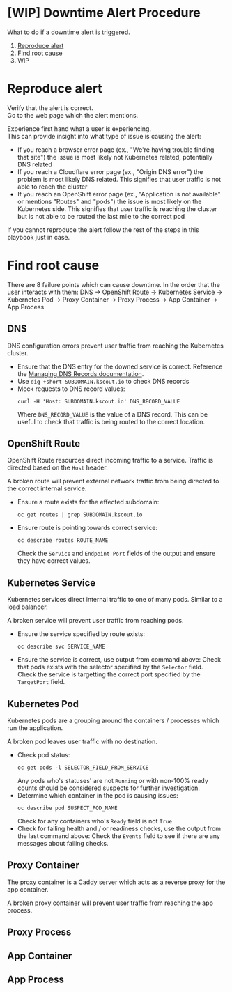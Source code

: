 # [WIP] Downtime Alert Procedure
What to do if a downtime alert is triggered.

1. [Reproduce alert](#reproduce-alert)
2. [Find root cause](#find-root-cause)
3. WIP

# Reproduce alert
Verify that the alert is correct.  
Go to the web page which the alert mentions.  

Experience first hand what a user is experiencing.  
This can provide insight into what type of issue is causing the alert:

- If you reach a browser error page (ex., "We're having trouble finding that 
  site") the issue is most likely not Kubernetes related, potentially 
  DNS related
- If you reach a Cloudflare error page (ex., "Origin DNS error") the problem
  is most likely DNS related. This signifies that user traffic is not able to 
  reach the cluster
- If you reach an OpenShift error page (ex., "Application is not available" or
  mentions "Routes" and "pods") the issue is most likely on the Kubernetes side.
  This signifies that user traffic is reaching the cluster but is not able to be
  routed the last mile to the correct pod

If you cannot reproduce the alert follow the rest of the steps in this playbook 
just in case.

# Find root cause
There are 8 failure points which can cause downtime. In the order that the user 
interacts with them: DNS -> OpenShift Route -> Kubernetes Service -> Kubernetes 
Pod -> Proxy Container -> Proxy Process -> App Container -> App Process

## DNS
DNS configuration errors prevent user traffic from reaching the 
Kubernetes cluster.  

- Ensure that the DNS entry for the downed service is correct. Reference the
  [Managing DNS Records
  documentation](../about/cloud-resources.md#managing-dns-records).
- Use `dig +short SUBDOMAIN.kscout.io` to check DNS records
- Mock requests to DNS record values:
  ```
  curl -H 'Host: SUBDOMAIN.kscout.io' DNS_RECORD_VALUE
  ```
  Where `DNS_RECORD_VALUE` is the value of a DNS record.
  This can be useful to check that traffic is being routed to the 
  correct location.

## OpenShift Route
OpenShift Route resources direct incoming traffic to a service. Traffic is 
directed based on the `Host` header.    

A broken route will prevent external network traffic from being directed to the 
correct internal service.

- Ensure a route exists for the effected subdomain:
  ```
  oc get routes | grep SUBDOMAIN.kscout.io
  ```
- Ensure route is pointing towards correct service:
  ```
  oc describe routes ROUTE_NAME
  ```
  Check the `Service` and `Endpoint Port` fields of the output and ensure they
  have correct values.
  
## Kubernetes Service
Kubernetes services direct internal traffic to one of many pods. Similar to a 
load balancer.  

A broken service will prevent user traffic from reaching pods.

- Ensure the service specified by route exists:
  ```
  oc describe svc SERVICE_NAME
  ```
- Ensure the service is correct, use output from command above:
  Check that pods exists with the selector specified by the `Selector` field.  
  Check the service is targetting the correct port specified by the 
  `TargetPort` field.
  
## Kubernetes Pod
Kubernetes pods are a grouping around the containers / processes which run 
the application.  

A broken pod leaves user traffic with no destination.

- Check pod status:
  ```
  oc get pods -l SELECTOR_FIELD_FROM_SERVICE
  ```
  Any pods who's statuses' are not `Running` or with non-100% ready counts 
  should be considered suspects for further investigation.
- Determine which container in the pod is causing issues:
  ```
  oc describe pod SUSPECT_POD_NAME
  ```
  Check for any containers who's `Ready` field is not `True`
- Check for failing health and / or readiness checks, use the output from the 
  last command above:
  Check the `Events` field to see if there are any messages about 
  failing checks.
  
## Proxy Container
The proxy container is a Caddy server which acts as a reverse proxy for the 
app container.  

A broken proxy container will prevent user traffic from reaching the 
app process.


## Proxy Process
## App Container
## App Process
